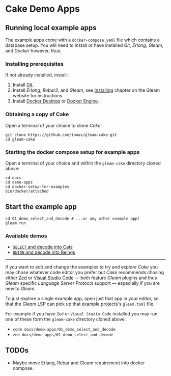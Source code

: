 # Cake Demo Apps

## Running local example apps

The example apps come with a `docker-compose.yaml` file which contains a
database setup. You will need to install or have installed _Git_, _Erlang_,
_Gleam_, and _Docker_ however, thus:

### Installing prerequisites

If not already installed, install:

1. Install [Git](https://github.com/git-guides/install-git).
2. Install _Erlang_, _Rebar3_, and _Gleam_, see
   [Installing](https://gleam.run/getting-started/installing/) chapter on the
	 Gleam website for instructions.
3. Install [Docker Desktop](https://docs.docker.com/desktop/) or
   [Docker Engine](https://docs.docker.com/engine/install/).

### Obtaining a copy of Cake

Open a terminal of your choice to clone _Cake_:

```shell
git clone https://github.com/inoas/gleam-cake.git
cd gleam-cake
```

### Starting the docker compose setup for example apps

Open a terminal of your choice and within the `gleam-cake` directory cloned
above:

```shell
cd docs
cd demo-apps
cd docker-setup-for-examples
bin/docker/attached
```

## Start the example app

```shell
cd 01_demo_select_and_decode # ...or any other example app!
gleam run
```

### Available demos

- [`SELECT` and decode into Cats](demo-apps/01_demo_select_and_decode/README.md)
- [`UNION` and decode into Beings](demo-apps/02_demo_union_and_decode/README.md)

---

If you want to edit and change the examples to try and explore _Cake_ you may
chose whatever code editor you prefer but _Cake_ recommends chosing either
[Zed](https://zed.dev/) or [Visual Studio Code](https://code.visualstudio.com/)
— both feature _Gleam_ plugins and thus _Gleam_ specific _Language Server
Protocol_ support — especially if you are new to _Gleam_.

To just explore a single example app, open just that app in your editor, so that
the _Gleam_ LSP can pick up that example projects's `gleam.toml` file.

For example if you have `Zed` or `Visual Studio Code` installed you may run one
of these form the `gleam-cake` directory cloned above:

- `code docs/demo-apps/01_demo_select_and_decode`
- `zed docs/demo-apps/01_demo_select_and_decode`

## TODOs

- Maybe move Erlang, Rebar and Gleam requirement into docker compose.
